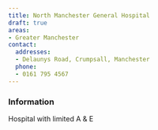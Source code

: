 ```yaml
---
title: North Manchester General Hospital
draft: true
areas:
- Greater Manchester
contact:
  addresses:
  - Delaunys Road, Crumpsall, Manchester
  phone:
  - 0161 795 4567
---
```


### Information
Hospital with limited A & E

